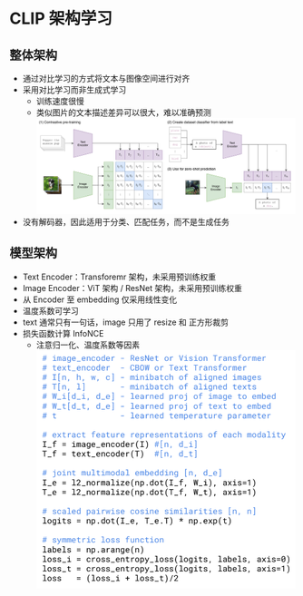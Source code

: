 # CLIP 架构学习

## 整体架构
+ 通过对比学习的方式将文本与图像空间进行对齐
+ 采用对比学习而非生成式学习
  + 训练速度很慢
  + 类似图片的文本描述差异可以很大，难以准确预测
![clip_1](pic/clip_1.png)
+ 没有解码器，因此适用于分类、匹配任务，而不是生成任务

## 模型架构
+ Text Encoder：Transforemr 架构，未采用预训练权重
+ Image Encoder：ViT 架构 / ResNet 架构，未采用预训练权重
+ 从 Encoder 至 embedding 仅采用线性变化
+ 温度系数可学习
+ text 通常只有一句话，image 只用了 resize 和 正方形裁剪
+ 损失函数计算 InfoNCE
  + 注意归一化、温度系数等因素
  ![clip_2](pic/clip_2.png)
  